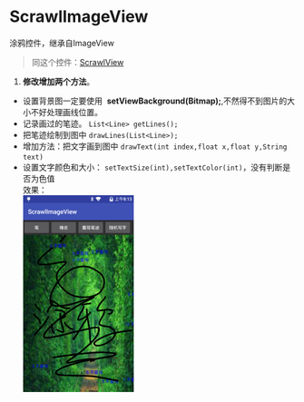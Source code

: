 # ScrawlImageView
涂鸦控件，继承自ImageView
> 同这个控件：[ScrawlView](https://github.com/xuanu/ScrawlView)   

1. **修改增加两个方法**。  
- 设置背景图一定要使用  **setViewBackground(Bitmap);**,不然得不到图片的大小不好处理画线位置。    
- 记录画过的笔迹。  `List<Line> getLines();`    
- 把笔迹绘制到图中  `drawLines(List<Line>);`    
- 增加方法：把文字画到图中 `drawText(int index,float x,float y,String text)`  
- 设置文字颜色和大小： `setTextSize(int),setTextColor(int)`，没有判断是否为色值  
效果：  
![image](https://github.com/xuanu/ScrawlImageView/raw/master/screenshots/device-2016-12-07-161347.png)

